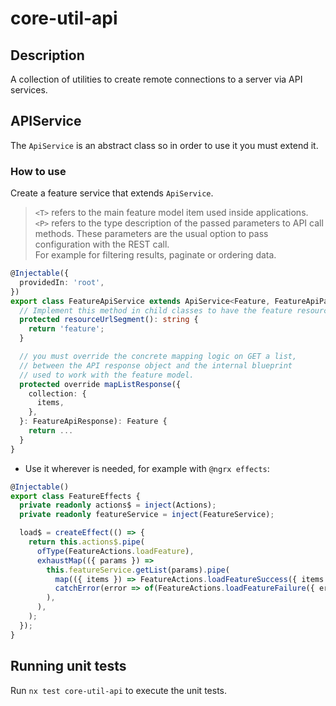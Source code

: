 # core-util-api

## Description

A collection of utilities to create remote connections to a server via API services.

## APIService

The `ApiService` is an abstract class so in order to use it you must extend it.

### How to use

Create a feature service that extends `ApiService`.

> `<T>` refers to the main feature model item used inside applications.  
> `<P>` refers to the type description of the passed parameters to API call methods. These parameters are the usual option to pass configuration with the REST call.  
> For example for filtering results, paginate or ordering data.

```typescript
@Injectable({
  providedIn: 'root',
})
export class FeatureApiService extends ApiService<Feature, FeatureApiParams> {
  // Implement this method in child classes to have the feature resource URL segment name.
  protected resourceUrlSegment(): string {
    return 'feature';
  }

  // you must override the concrete mapping logic on GET a list,
  // between the API response object and the internal blueprint
  // used to work with the feature model.
  protected override mapListResponse({
    collection: {
      items,
    },
  }: FeatureApiResponse): Feature {
    return ...
  }
}

```

- Use it wherever is needed, for example with `@ngrx effects`:

```typescript
@Injectable()
export class FeatureEffects {
  private readonly actions$ = inject(Actions);
  private readonly featureService = inject(FeatureService);

  load$ = createEffect(() => {
    return this.actions$.pipe(
      ofType(FeatureActions.loadFeature),
      exhaustMap(({ params }) =>
        this.featureService.getList(params).pipe(
          map(({ items }) => FeatureActions.loadFeatureSuccess({ items })),
          catchError(error => of(FeatureActions.loadFeatureFailure({ error }))),
        ),
      ),
    );
  });
}
```

## Running unit tests

Run `nx test core-util-api` to execute the unit tests.
